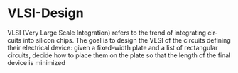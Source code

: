 # VLSI-Design
VLSI (Very Large Scale Integration) refers to the trend of integrating cir- cuits into silicon chips. The goal is to design the VLSI of the circuits defining their electrical device: given a fixed-width plate and a list of rectangular circuits, decide how to place them on the plate so that the length of the final device is minimized
